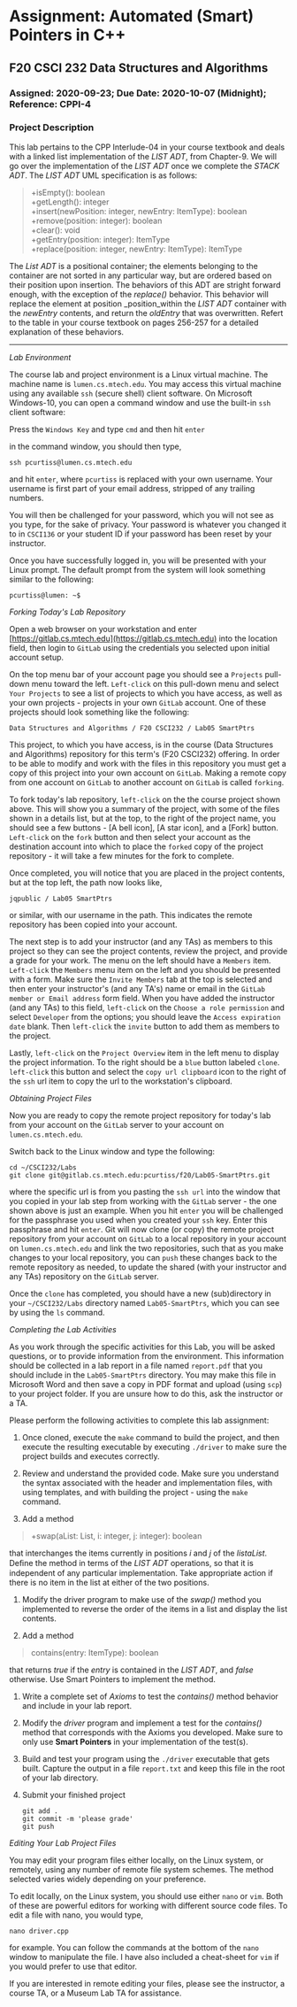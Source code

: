 # Assignment: Automated (Smart) Pointers in C++
## F20 CSCI 232 Data Structures and Algorithms
### Assigned: 2020-09-23; Due Date: 2020-10-07 (Midnight); Reference: CPPI-4

### Project Description 

This lab pertains to the CPP Interlude-04 in your course textbook and deals with a linked list implementation of the _LIST ADT_, from Chapter-9. We will go over the implementation of the _LIST ADT_ once we complete the _STACK ADT_. The _LIST ADT_ UML specification is as follows:

> +isEmpty(): boolean  
> +getLength(): integer  
> +insert(newPosition: integer, newEntry: ItemType): boolean  
> +remove(position: integer): boolean  
> +clear(): void  
> +getEntry(position: integer): ItemType  
> +replace(position: integer, newEntry: ItemType): ItemType

The _List ADT_ is a positional container; the elements belonging to the container are not sorted in any particular way, but are ordered based on their position upon insertion. The behaviors of this ADT are stright forward enough, with the exception of the _replace()_ behavior. This behavior will replace the element at position _position_within the _LIST ADT_ container with the _newEntry_ contents, and return the _oldEntry_ that was overwritten. Refert to the table in your course textbook on pages 256-257 for a detailed explanation of these behaviors. 

---

_Lab Environment_

The course lab and project environment is a Linux virtual machine. The machine name is `lumen.cs.mtech.edu`. You may access this virtual machine using any available `ssh` (secure shell) client software. On Microsoft Windows-10, you can open a command window and use the built-in `ssh` client software:

Press the `Windows Key` and type `cmd` and then hit `enter`

in the command window, you should then type,

`ssh pcurtiss@lumen.cs.mtech.edu`

and hit `enter`, where `pcurtiss` is replaced with your own username. Your username is first part of your email address, stripped of any trailing numbers. 

You will then be challenged for your password, which you will not see as you type, for the sake of privacy. Your password is whatever you changed it to in `CSCI136` or your student ID if your password has been reset by your instructor. 

Once you have successfully logged in, you will be presented with your Linux prompt. The default prompt from the system will look something similar to the following: 

`pcurtiss@lumen: ~$`

_Forking Today's Lab Repository_

Open a web browser on your workstation and enter [https://gitlab.cs.mtech.edu](https://gitlab.cs.mtech.edu) into the location field, then login to `GitLab` using the credentials you selected upon initial account setup.

On the top menu bar of your account page you should see a `Projects` pull-down menu toward the left. `Left-click` on this pull-down menu and select `Your Projects` to see a list of projects to which you have access, as well as your own projects - projects in your own `GitLab` account. One of these projects should look something like the following:

```
Data Structures and Algorithms / F20 CSCI232 / Lab05 SmartPtrs
```

This project, to which you have access, is in the course (Data Structures and Algorithms) repository for this term's (F20 CSCI232) offering. In order to be able to modify and work with the files in this repository you must get a copy of this project into your own account on `GitLab`. Making a remote copy from one account on `GitLab` to another account on `GitLab` is called `forking`. 

To fork today's lab repository, `left-click` on the the course project shown above. This will show you a summary of the project, with some of the files shown in a details list, but at the top, to the right of the project name, you should see a few buttons - [A bell icon], [A star icon], and a [Fork] button. `Left-click` on the `fork` button and then select your account as the destination account into which to place the `forked` copy of the project repository - it will take a few minutes for the fork to complete. 

Once completed, you will notice that you are placed in the project contents, but at the top left, the path now looks like,

```
jqpublic / Lab05 SmartPtrs
```

or similar, with our username in the path. This indicates the remote repository has been copied into your account. 

The next step is to add your instructor (and any TAs) as members to this project so they can see the project contents, review the project, and provide a grade for your work. The menu on the left should have a `Members` item. `Left-click` the `Members` menu item on the left and you should be presented with a form. Make sure the `Invite Members` tab at the top is selected and then enter your instructor's (and any TA's) name or email in the `GitLab member or Email address` form field. When you have added the instructor (and any TAs) to this field, `left-click` on the `Choose a role permission` and select `Developer` from the options; you should leave the `Access expiration date` blank. Then `left-click` the `invite` button to add them as members to the project. 

Lastly, `left-click` on the `Project Overview` item in the left menu to display the project information. To the right should be a `blue` button labeled `clone`. `left-click` this button and select the `copy url clipboard` icon to the right of the `ssh` url item to copy the url to the workstation's clipboard. 

_Obtaining Project Files_

Now you are ready to copy the remote project repository for today's lab from your account on the `GitLab` server to your account on `lumen.cs.mtech.edu`. 

Switch back to the Linux window and type the following: 

```
cd ~/CSCI232/Labs
git clone git@gitlab.cs.mtech.edu:pcurtiss/f20/Lab05-SmartPtrs.git
```

where the specific url is from you pasting the `ssh url` into the window that you copied in your lab step from working with the `GitLab` server - the one shown above is just an example. When you hit `enter` you will be challenged for the passphrase you used when you created your `ssh` key. Enter this passphrase and hit `enter`. Git will now clone (or copy) the remote project repository from your account on `GitLab` to a local repository in your account on `lumen.cs.mtech.edu` and link the two repositories, such that as you make changes to your local repository, you can `push` these changes back to the remote repository as needed, to update the shared (with your instructor and any TAs) repository on the `GitLab` server. 

Once the `clone` has completed, you should have a new (sub)directory in your `~/CSCI232/Labs` directory named `Lab05-SmartPtrs`, which you can see by using the `ls` command. 

_Completing the Lab Activities_

As you work through the specific activities for this Lab, you will be asked questions, or to provide information from the environment. This information should be collected in a lab report in a file named `report.pdf` that you should include in the `Lab05-SmartPtrs` directory. You may make this file in Microsoft Word and then save a copy in PDF format and upload (using `scp`) to your project folder. If you are unsure how to do this, ask the instructor or a TA. 

Please perform the following activities to complete this lab assignment: 

1. Once cloned, execute the `make` command to build the project, and then execute the resulting executable by executing `./driver` to make sure the project builds and executes correctly. 

1. Review and understand the provided code. Make sure you understand the syntax associated with the header and implementation files, with using templates, and with building the project - using the `make` command. 

1. Add a method 
> +swap(aList: List, i: integer, j: integer): boolean

   that interchanges the items currently in positions _i_ and _j_ of the _listaList_. Deﬁne the method in terms of the _LIST ADT_ operations, so that it is independent of any particular implementation. Take appropriate action if there is no item in the list at either of the two positions.

1. Modify the driver program to make use of the _swap()_ method you implemented to reverse the order of the items in a list and display the list contents.

1. Add a method 
> contains(entry: ItemType): boolean

   that returns _true_ if the _entry_ is contained in the _LIST ADT_, and _false_ otherwise. Use Smart Pointers to implement the method.

1. Write a complete set of _Axioms_ to test the _contains()_ method behavior and include in your lab report. 

1. Modify the _driver_ program and implement a test for the _contains()_ method that corresponds with the Axioms you developed. Make sure to only use **Smart Pointers** in your implementation of the test(s). 

1. Build and test your program using the `./driver` executable that gets built. Capture the output in a
file `report.txt` and keep this file in the root of your lab directory.

14. Submit your finished project

    ```
    git add .  
    git commit -m 'please grade'  
    git push  
    ```

_Editing Your Lab Project Files_

You may edit your program files either locally, on the Linux system, or remotely, using any number of remote file system schemes. The method selected varies widely depending on your preference. 

To edit locally, on the Linux system, you should use either `nano` or `vim`. Both of these are powerful editors for working with different source code files. To edit a file with nano, you would type, 

```
nano driver.cpp
``` 

for example. You can follow the commands at the bottom of the `nano` window to manipulate the file. I have also included a cheat-sheet for `vim` if you would prefer to use that editor. 

If you are interested in remote editing your files, please see the instructor, a course TA, or a Museum Lab TA for assistance. 